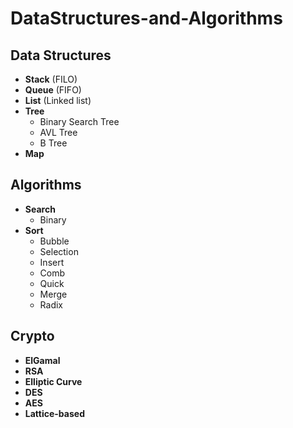 # DataStructures-and-Algorithms

## Data Structures
- __Stack__ (FILO)
- __Queue__ (FIFO)
- __List__ (Linked list)
- __Tree__
  - Binary Search Tree
  - AVL Tree
  - B Tree
- __Map__

## Algorithms
- __Search__
  - Binary
- __Sort__
  - Bubble
  - Selection
  - Insert
  - Comb
  - Quick
  - Merge
  - Radix

## Crypto
- __ElGamal__
- __RSA__
- __Elliptic Curve__
- __DES__
- __AES__
- __Lattice-based__
